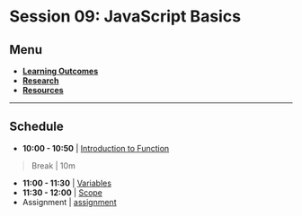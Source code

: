 # Session 09: JavaScript Basics

## Menu

- **[Learning Outcomes](./learning-outcomes.md)**
- **[Research](./research-topics.md)**
- **[Resources](./resources.md)**

--------------------------------------------------------------------------------

## Schedule

- **10:00 - 10:50** | [Introduction to Function](./intro-to-functions.md)

> Break | 10m

- **11:00 - 11:30** | [Variables](./variables.md)
- **11:30 - 12:00** | [Scope](./scopes.md)
- Assignment | [assignment](./assignment.md)
